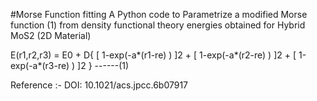 #Morse Function fitting 
A Python code to Parametrize a modified Morse function (1) from density functional theory energies obtained for Hybrid MoS2 (2D Material)

E(r1,r2,r3) = E0 + D{ [ 1-exp(-a*(r1-re) ) ]2 + [ 1-exp(-a*(r2-re) ) ]2 + [ 1-exp(-a*(r3-re) ) ]2 } ------(1)

Reference :- DOI: 10.1021/acs.jpcc.6b07917
